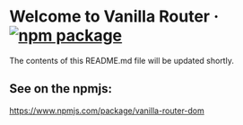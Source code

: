 # Welcome to Vanilla Router &middot; [![npm package][npm-badge]][npm]

[npm-badge]: https://img.shields.io/npm/v/vanilla-router-dom.svg?style=flat-square
[npm]: https://www.npmjs.com/package/vanilla-router-dom

The contents of this README.md file will be updated shortly.

## See on the npmjs:
https://www.npmjs.com/package/vanilla-router-dom